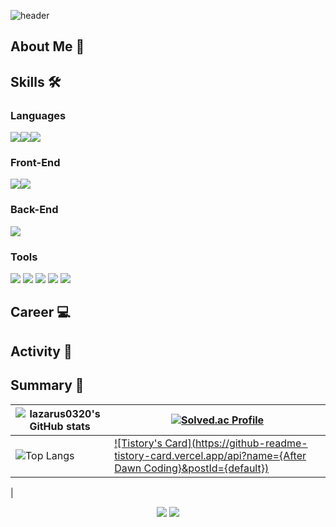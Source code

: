 ![header](https://capsule-render.vercel.app/api?type=waving&color=timeGradient&text=Welcome%20to%20lazarus0320's%20GitHub%20👋&animation=twinkling&fontSize=35&fontAlignY=40&fontAlign=70&height=250)

## About Me 👋


## Skills 🛠

### Languages
<img src="https://img.shields.io/badge/Java-007396?style=flat&logo=Java&logoColor=white"/><img src="https://img.shields.io/badge/Python-3776AB?style=flat&logo=Python&logoColor=white"/><img src="https://img.shields.io/badge/JavaScript-F7DF1E?style=flat&logo=JavaScript&logoColor=white"/>

### Front-End
<img src="https://img.shields.io/badge/React-61DAFB?style=flat&logo=React&logoColor=white"/><img src="https://img.shields.io/badge/Flutter-02569B?style=flat&logo=Flutter&logoColor=white"/>

### Back-End
<img src="https://img.shields.io/badge/SpringBoot-6DB33F?style=flat&logo=SpringBoot&logoColor=white"/>

### Tools
<img src="https://img.shields.io/badge/Git-F05032?style=flat-square&logo=Git&logoColor=white"/> <img src="https://img.shields.io/badge/Github-181717?style=flat-square&logo=Github&logoColor=white"/> <img src="https://img.shields.io/badge/Slack-4A154B?style=flat-square&logo=Slack&logoColor=white"/> <img src="https://img.shields.io/badge/Notion-000000?style=flat-square&logo=Notion&logoColor=white"/> <img src="https://img.shields.io/badge/Figma-F24E1E?style=flat-square&logo=Figma&logoColor=white"/>

## Career 💻

## Activity 🌱

## Summary 🔭

| ![lazarus0320's GitHub stats](https://github-readme-stats.vercel.app/api?username=lazarus0320&show_icons=true&theme=highcontrast) | [![Solved.ac Profile](http://mazassumnida.wtf/api/v2/generate_badge?boj=lazarus0320)](https://solved.ac/lazarus0320/) |
| ------------------------------------------------------------------------------------------------------------------------- | --------------------------------------------------------------------------------------------------------------- |
| ![Top Langs](https://github-readme-stats.vercel.app/api/top-langs/?username=lazarus0320&layout=compact) | [![Tistory's Card](https://github-readme-tistory-card.vercel.app/api?name={After Dawn Coding}&postId={default})](https://github.com/loosie/github-readme-tistory-card)
 |

<div align=center>
<img src="https://hits.seeyoufarm.com/api/count/incr/badge.svg?url=https%3A%2F%2Fgithub.com%2Flazarus0320&count_bg=%23735AFF&title_bg=%23000000&icon=&icon_color=%23000000&title=hits&edge_flat=false"/></a> <a href="https://afterdawncoding.tistory.com"><img src="https://img.shields.io/badge/Tistory-000000?style=flat&logo=Tistory&logoColor=white"/></a>
</div>
